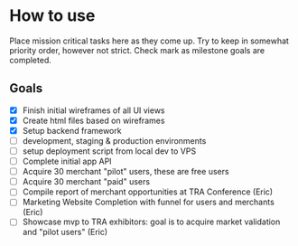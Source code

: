 # How to use

Place mission critical tasks here as they come up.  Try to keep in somewhat priority order, however not strict.  Check mark as milestone goals are completed.

## Goals

- [X] Finish initial wireframes of all UI views
- [X] Create html files based on wireframes
- [X] Setup backend framework
- [ ] development, staging & production environments
- [ ] setup deployment script from local dev to VPS 
- [ ] Complete initial app API
- [ ] Acquire 30 merchant "pilot" users, these are free users
- [ ] Acquire 30 merchant "paid"  users
- [ ] Compile report of merchant opportunities at TRA Conference (Eric)
- [ ] Marketing Website Completion with funnel for users and merchants (Eric)
- [ ] Showcase mvp to TRA exhibitors: goal is to acquire market validation and "pilot users" (Eric)
